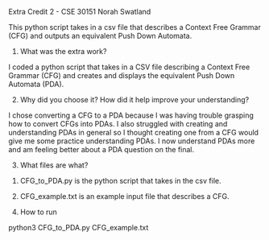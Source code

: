 Extra Credit 2 - CSE 30151 Norah Swatland 

This python script takes in a csv file that describes a
Context Free Grammar (CFG) and outputs an equivalent Push
Down Automata. 

1. What was the extra work? 

I coded a python script that takes in a CSV file describing
a Context Free Grammar (CFG) and creates and displays the 
equivalent Push Down Automata (PDA).

2. Why did you choose it? How did it help improve your understanding? 

I chose converting a CFG to a PDA because I was having trouble grasping
how to convert CFGs into PDAs. I also struggled with creating and 
understanding PDAs in general so I thought creating one from a CFG would
give me some practice understanding PDAs. I now understand PDAs more 
and am feeling better about a PDA question on the final. 

3. What files are what? 

1) CFG_to_PDA.py is the python script that takes in the csv file. 

2) CFG_example.txt is an example input file that describes a CFG.

4. How to run 

python3 CFG_to_PDA.py CFG_example.txt



